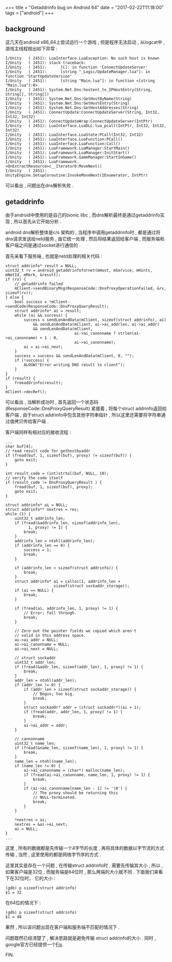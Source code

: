+++
title = "Getaddrinfo bug on Android 64"
date = "2017-02-22T11:18:00"
tags = ["android"]
+++

## background

这几天在android x86_64上尝试运行一个游戏 , 但是程序无法启动 ,
从logcat中 , 游戏主线程抛出如下异常 :

```
I/Unity   ( 2451): LuaInterface.LuaException: No such host is known 
I/Unity   ( 2451): stack traceback: 
I/Unity   ( 2451):      [C]: in function 'ConnectUpdateServer' 
I/Unity   ( 2451):      [string "_Logic/UpdateManager.lua"]: in function 'StartUpdateVersion' 
I/Unity   ( 2451):      [string "Main.lua"]: in function <[string "Main.lua"]:0> 
I/Unity   ( 2451): System.Net.Dns:hostent_to_IPHostEntry(String, String[], String[]) 
I/Unity   ( 2451): System.Net.Dns:GetHostByName(String) 
I/Unity   ( 2451): System.Net.Dns:GetHostEntry(String) 
I/Unity   ( 2451): System.Net.Dns:GetHostAddresses(String) 
I/Unity   ( 2451): ConnectUpdate:ConnectUpdateServer(String, Int32, Int32, Int32) 
I/Unity   ( 2451): ConnectUpdateWrap:ConnectUpdateServer(IntPtr) 
I/Unity   ( 2451): LuaInterface.LuaDLL:lua_pcall(IntPtr, Int32, Int32, Int32) 
I/Unity   ( 2451): LuaInterface.LuaState:PCall(Int32, Int32) 
I/Unity   ( 2451): LuaInterface.LuaFunction:PCall() 
I/Unity   ( 2451): LuaInterface.LuaFunction:Call() 
I/Unity   ( 2451): LuaFramework.LuaManager:StartMain() 
I/Unity   ( 2451): LuaFramework.LuaManager:InitStart() 
I/Unity   ( 2451): LuaFramework.GameManager:StartInGame() 
I/Unity   ( 2451): LuaFramework.<OnExtractResource>c__Iterator0:MoveNext() 
I/Unity   ( 2451): UnityEngine.SetupCoroutine:InvokeMoveNext(IEnumerator, IntPtr) 
```

可以看出 , 问题出在dns解析失败 .

## getaddrinfo

由于android中使用的是自己的bionic libc ,
而dns解析最终是通过getaddrinfo实现 ,
所以首先从它开始分析 .

android dns解析整体是c/s 架构的 , 
当程序中调用getaddrinfo时 ,
都是通过将dns请求发送给netd服务 , 
由它统一处理 , 然后将结果返回给客户端 ,
而服务端和客户端之间是通过socket进行通信的 .

首先来看下服务端 , 也就是netd处理的相关代码 : 

```
struct addrinfo* result = NULL;
uint32_t rv = android_getaddrinfofornet(mHost, mService, mHints, mNetId, mMark, &result);
if (rv) {
	// getaddrinfo failed
	mClient->sendBinaryMsg(ResponseCode::DnsProxyOperationFailed, &rv, sizeof(rv));
} else {
	bool success = !mClient->sendCode(ResponseCode::DnsProxyQueryResult);
	struct addrinfo* ai = result;
	while (ai && success) {
		success = sendLenAndData(mClient, sizeof(struct addrinfo), ai)
			&& sendLenAndData(mClient, ai->ai_addrlen, ai->ai_addr)
			&& sendLenAndData(mClient,
							  ai->ai_canonname ? strlen(ai->ai_canonname) + 1 : 0,
							  ai->ai_canonname);
		ai = ai->ai_next;
	}
	success = success && sendLenAndData(mClient, 0, "");
	if (!success) {
		ALOGW("Error writing DNS result to client");
	}
}
if (result) {
	freeaddrinfo(result);
}
mClient->decRef();
```

可以看出 , 当解析成功时 , 首先返回一个状态码 (ResponseCode::DnsProxyQueryResult)
紧接着 , 将每个struct addrinfo返回给客户端 , 
由于struct addrinfo中包含其他字符串指针 , 
所以这里还需要将字符串通过值拷贝传给客户端 . 

客户端同样有相对应的接收流程 :

```
...
char buf[4];
// read result code for gethostbyaddr
if (fread(buf, 1, sizeof(buf), proxy) != sizeof(buf)) {
	goto exit;
}

int result_code = (int)strtol(buf, NULL, 10);
// verify the code itself
if (result_code != DnsProxyQueryResult ) {
	fread(buf, 1, sizeof(buf), proxy);
	goto exit;
}

struct addrinfo* ai = NULL;
struct addrinfo** nextres = res;
while (1) {
	uint32_t addrinfo_len;
	if (fread(&addrinfo_len, sizeof(addrinfo_len),
		  1, proxy) != 1) {
		break;
	}
	addrinfo_len = ntohl(addrinfo_len);
	if (addrinfo_len == 0) {
		success = 1;
		break;
	}

	if (addrinfo_len < sizeof(struct addrinfo)) {
		break;
	}
	struct addrinfo* ai = calloc(1, addrinfo_len +
				     sizeof(struct sockaddr_storage));
	if (ai == NULL) {
		break;
	}

	if (fread(ai, addrinfo_len, 1, proxy) != 1) {
		// Error; fall through.
		break;
	}

	// Zero out the pointer fields we copied which aren't
	// valid in this address space.
	ai->ai_addr = NULL;
	ai->ai_canonname = NULL;
	ai->ai_next = NULL;

	// struct sockaddr
	uint32_t addr_len;
	if (fread(&addr_len, sizeof(addr_len), 1, proxy) != 1) {
		break;
	}
	addr_len = ntohl(addr_len);
	if (addr_len != 0) {
		if (addr_len > sizeof(struct sockaddr_storage)) {
			// Bogus; too big.
			break;
		}
		struct sockaddr* addr = (struct sockaddr*)(ai + 1);
		if (fread(addr, addr_len, 1, proxy) != 1) {
			break;
		}
		ai->ai_addr = addr;
	}

	// cannonname
	uint32_t name_len;
	if (fread(&name_len, sizeof(name_len), 1, proxy) != 1) {
		break;
	}
	name_len = ntohl(name_len);
	if (name_len != 0) {
		ai->ai_canonname = (char*) malloc(name_len);
		if (fread(ai->ai_canonname, name_len, 1, proxy) != 1) {
			break;
		}
		if (ai->ai_canonname[name_len - 1] != '\0') {
			// The proxy should be returning this
			// NULL-terminated.
			break;
		}
	}

	*nextres = ai;
	nextres = &ai->ai_next;
	ai = NULL;
}
...
```

这里 , 所有的数据都是先传输一个4字节的长度 ,
再将具体的数据以字节流的方式传输 , 
当然 , 这里使用的都是网络字节序的方式 . 

这里其实是存在一个问题 , 
在传输struct addrinfo时 , 需要先传输其大小 ,
所以 , 如果客户端是32位 , 而服务端是64位时 , 
那么两端的大小就不同 . 
下面我们来看下在32位时， 它的大小 : 

```
(gdb) p sizeof(struct addrinfo)
$1 = 32
```

在64位的情况下 : 

```
(gdb) p sizeof(struct addrinfo)
$1 = 48
```

果然 , 所以该问题出现在客户端和服务端不匹配的情况下 . 

问题既然已经清楚了 , 解决思路就是避免传输 struct addrinfo的大小 . 
同时 ,
google官方已经提供一个[Fix](https://android-review.googlesource.com/#/q/Iee5ef802ebbf2e000b2593643de4eec46f296c04).

FIN.
